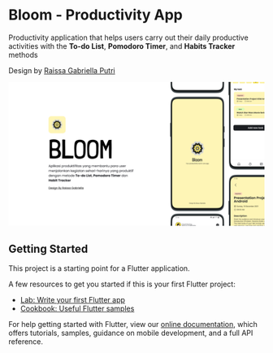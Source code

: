 # Bloom - Productivity App

Productivity application that helps users carry out their daily productive activities with the **To-do List**, **Pomodoro Timer**, and **Habits Tracker** methods

Design by [Raissa Gabriella Putri](https://www.linkedin.com/in/raissa-gabriella-563b0a1b6)

<img src="https://github.com/maulana2468/bloom/blob/main/assets/images/cover.png" alt="Cover" width="1000">

## Getting Started

This project is a starting point for a Flutter application.

A few resources to get you started if this is your first Flutter project:

- [Lab: Write your first Flutter app](https://flutter.dev/docs/get-started/codelab)
- [Cookbook: Useful Flutter samples](https://flutter.dev/docs/cookbook)

For help getting started with Flutter, view our
[online documentation](https://flutter.dev/docs), which offers tutorials,
samples, guidance on mobile development, and a full API reference.
